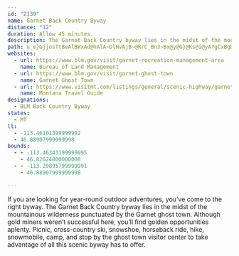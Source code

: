 ```yaml
---
id: "2139"
name: Garnet Back Country Byway
distance: "12"
duration: Allow 45 minutes.
description: The Garnet Back Country byway lies in the midst of the mountainous wilderness punctuated by the Garnet ghost town. Picnic, cross-country ski, snowshoe, horseback ride, hike, snowmobile, camp, and stop by the ghost town visitor center to take advantage of all this scenic byway has to offer.
path: u_e}GjjosTtBeAlBWxAd@hAlA~DlHvAjB~@RrC_BnJ~Bx@y@G}@Ks@i@yA?gCxBgDhCgBl@w@~@g@fJi@hBAbBw@RiAYkCo@gDIyBwA{DFqBTaC|FyI|ByChAa@xCF~Bs@rAsCfCyAjAGjD`BrBb@`CiApA_CfAoA`AYnARbDfCpBp@`BnAx@Nv@YbAeAzCgGBeBu@{EmA}V_AeEc@mDBgGo@sHn@_[XmECuJJ}BVuA|FmNr@aFSqB_EwPQ{APcBzAgChAsA^mAToHk@}HR{C?mC~@{Cx@wAfGgAlDwCdCgBbF{A`CmCt@o@vANhEzA`G{@xAkBhBuD@_DRaCxAk@rA?zK{QvC_BtAmA|@yBhGeGTa@\k@R{Ij@oAnAo@fDMbCj@fAlCj@lCbDjE|@`@nCd@lBk@d@{BQkBq@mAKeBx@yFo@cBeA_AG}Ab@mB~@aBhEsBvJLzAmBnA{IJcBAu@YoHYwDOg@cAgASk@Ek@HgFH{@No@Za@`@Qj@JhBfAr@SPk@Nu@VyC?mAMiAu@{Bn@sB`@e@v@G|@LdExA|@KlBg@fHuDr@OnE{Ch@SlBCh@Ih@]NWTiAHyDOgAOk@cAqAUg@OsDIyEUgCm@gDKeB~@aHDaA_@mGk@iBg@s@e@_BcAaHOg@_AeAsCgFWs@Am@PyCGyA]}@_@a@{AkCc@iEOc@iAaAM_@UuAb@sHd@yAbAeA^_A|AoJ?sBJyARk@dB_Al@gAJs@JmBGiAsAuEYyA?mCZgANK|EsAf@qAXiCn@yDx@sDlCsDdB}Cr@cDSgDEqC|AwP@sBiBqF_AoDOmDHwBd@uEOqA_@aBcBmDwB_DLkBn@o@hEeCfCmBr@mA_@gIJkAn@sA~@_AbDrBzAJb@mAh@KtE`E|AGDqCdAaCnAgBf@_@NqAmAgB_AgC}@s@uAwDhAm@t@MRkBvBsAZuAXiDb@uC}AyAyAa@}@q@_Be@mBeAuAoD_BwH]wBl@k@~A?l@w@ZoBEyDi@sD?}B^uEXmA~@KbB?b@e@ScCDcEXaCb@kA|CmAPkAHwCYwCKeDDgBh@eBDuD\kEC{DNaDd@kBkAgAc@qBEiDh@eBbBmAj@}Bx@aCNqAeAg@
websites:
  - url: https://www.blm.gov/visit/garnet-recreation-management-area
    name: Bureau of Land Management
  - url: https://www.blm.gov/visit/garnet-ghost-town
    name: Garnet Ghost Town
  - url: https://www.visitmt.com/listings/general/scenic-highway/garnet-back-country-byway
    name: Montana Travel Guide
designations:
  - BLM Back Country Byway
states:
  - MT
ll:
  - -113.46101399999992
  - 46.88907999999998
bounds:
  - - -113.46343199999995
    - 46.82624800000008
  - - -113.29895799999991
    - 46.88907999999998

---
```


If you are looking for year-round outdoor adventures, you’ve come to the right byway. The Garnet Back Country byway lies in the midst of the mountainous wilderness punctuated by the Garnet ghost town. Although gold miners weren’t successful here, you’ll find golden opportunities aplenty. Picnic, cross-country ski, snowshoe, horseback ride, hike, snowmobile, camp, and stop by the ghost town visitor center to take advantage of all this scenic byway has to offer.
